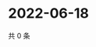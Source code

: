 # 2022-06-18

共 0 条

<!-- BEGIN WEIBO -->
<!-- 最后更新时间 Sat Jun 18 2022 16:19:19 GMT+0800 (China Standard Time) -->

<!-- END WEIBO -->
